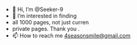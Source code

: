 - 👋 Hi, I’m @Seeker-9
- 👀 I’m interested in finding
- all 1000 pages, not just curren
- private pages. Thank you
.
- 📫 How to reach me 4seasonsmile@gmail.com

<!---
Seeker-9/Seeker-9 is a ✨ special ✨ repository because its `README.md` (this file) appears on your GitHub profile.
You can click the Preview link to take a look at your changes.
--->
